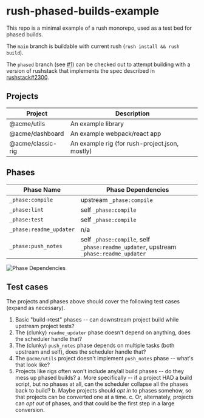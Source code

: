 # rush-phased-builds-example

This repo is a minimal example of a rush monorepo, used as a test bed for phased builds.

The `main` branch is buildable with current rush (`rush install && rush build`).

The `phased` branch (see [#1](https://github.com/elliot-nelson/rush-phased-builds-example/pull/1)) can be checked out to attempt building with a version of rushstack that implements the spec described in [rushstack#2300](https://github.com/microsoft/rushstack/issues/2300).

## Projects

Project           | Description
----------------  | -----------
@acme/utils       | An example library
@acme/dashboard   | An example webpack/react app
@acme/classic-rig | An example rig (for rush-project.json, mostly)

## Phases

Phase Name              | Phase Dependencies
----------------------- | ------------------
`_phase:compile`        | upstream `_phase:compile`
`_phase:lint`           | self `_phase:compile`
`_phase:test`           | self `_phase:compile`
`_phase:readme_updater` | n/a
`_phase:push_notes`     | self `_phase:compile`, self `_phase:readme_updater`, upstream `_phase:readme_updater`

![Phase Dependencies](http://www.plantuml.com/plantuml/proxy?cache=no&src=https://raw.githubusercontent.com/elliot-nelson/rush-phased-builds-example/main/phases.uml)

## Test cases

The projects and phases above should cover the following test cases (expand as necessary).

1. Basic "build->test" phases -- can downstream project build while upstream project tests?
2. The (clunky) `readme_updater` phase doesn't depend on anything, does the scheduler handle that?
3. The (clunky) `push_notes` phase depends on multiple tasks (both upstream and self), does the scheduler handle that?
4. The `@acme/utils` project doesn't implement `push_notes` phase -- what's that look like?
5. Projects like rigs often won't include any/all build phases -- do they mess up phased builds?
  a. More specifically -- if a project HAD a build script, but no phases at all, can the scheduler collapse all the phases back to build?
  b. Maybe projects should _opt in_ to phases somehow, so that projects can be converted one at a time.
  c. Or, alternately, projects can _opt out_ of phases, and that could be the first step in a large conversion.
